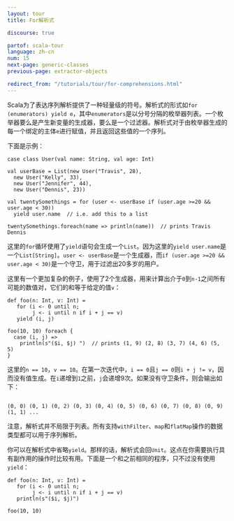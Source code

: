 ```yaml
---
layout: tour
title: For解析式

discourse: true

partof: scala-tour
language: zh-cn
num: 15
next-page: generic-classes
previous-page: extractor-objects

redirect_from: "/tutorials/tour/for-comprehensions.html"
---
```


Scala为了表达序列解析提供了一种轻量级的符号。解析式的形式如`for (enumerators) yield e`，其中`enumerators`是以分号分隔的枚举器列表。一个枚举器要么是产生新变量的生成器，要么是一个过滤器。解析式对于由枚举器生成的每一个绑定的主体`e`进行赋值，并且返回这些值的一个序列。

下面是示例：

```tut
case class User(val name: String, val age: Int)

val userBase = List(new User("Travis", 28),
  new User("Kelly", 33),
  new User("Jennifer", 44),
  new User("Dennis", 23))

val twentySomethings = for (user <- userBase if (user.age >=20 && user.age < 30))
  yield user.name  // i.e. add this to a list

twentySomethings.foreach(name => println(name))  // prints Travis Dennis
```
这里的`for`循环使用了`yield`语句会生成一个`List`。因为这里的`yield user.name`是一个`List[String]`。`user <- userBase`是一个生成器，而`if (user.age >=20 && user.age < 30)`是一个守卫，用于过滤出20多岁的用户。

这里有一个更加复杂的例子，使用了2个生成器，用来计算出介于`0`到`n-1`之间所有可能的数值对，它们的和等于给定的值`v`：

```tut
def foo(n: Int, v: Int) =
   for (i <- 0 until n;
        j <- i until n if i + j == v)
   yield (i, j)

foo(10, 10) foreach {
  case (i, j) =>
    println(s"($i, $j) ")  // prints (1, 9) (2, 8) (3, 7) (4, 6) (5, 5)
}

```
这里的`n == 10`，`v == 10`。在第一次迭代中，`i == 0`且`j == 0`则`i + j != v`，因而没有值生成。在`i`递增到`1`之前，`j`会递增9次。如果没有守卫条件，则会输出如下：

```

(0, 0) (0, 1) (0, 2) (0, 3) (0, 4) (0, 5) (0, 6) (0, 7) (0, 8) (0, 9) (1, 1) ...
```

注意，解析式并不局限于列表。所有支持`withFilter`、`map`和`flatMap`操作的数据类型都可以用于序列解析。

你可以在解析式中省略`yield`。那样的话，解析式会回`Unit`。这点在你需要执行具有副作用的操作时比较有用。下面是一个和之前相同的程序，只不过没有使用`yield`：

```tut
def foo(n: Int, v: Int) =
   for (i <- 0 until n;
        j <- i until n if i + j == v)
   println(s"($i, $j)")

foo(10, 10)
```

